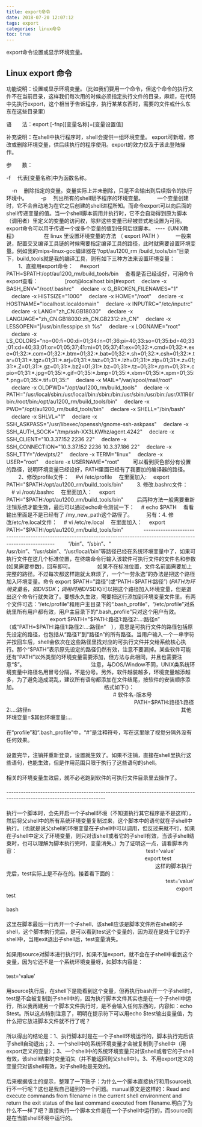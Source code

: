 ```yaml
---
title: export命令
date: 2018-07-20 12:07:12
tags: export
categories: linux命令
toc: true
---
```


export命令设置或显示环境变量。

<!--more-->

## Linux export 命令

功能说明：设置或显示环境变量。（比如我们要用一个命令，但这个命令的执行文件不在当前目录，这样我们每次用的时候必须指定执行文件的目录，麻烦，在代码中先执行export，这个相当于告诉程序，执行某某东西时，需要的文件或什么东东在这些目录里）

语　　法：export [-fnp][变量名称]=[变量设置值]

补充说明：在shell中执行程序时，shell会提供一组环境变量。 export可新增，修改或删除环境变量，供后续执行的程序使用。export的效力仅及于该此登陆操作。

参　　数：

-f 　代表[变量名称]中为函数名称。

　-n 　删除指定的变量。变量实际上并未删除，只是不会输出到后续指令的执行环境中。
　
　-p 　列出所有的shell赋予程序的环境变量。
　
　一个变量创建时，它不会自动地为在它之后创建的shell进程所知。而命令export可以向后面的shell传递变量的值。当一个shell脚本调用并执行时，它不会自动得到原为脚本（调用者）里定义的变量的访问权，除非这些变量已经被显式地设置为可用。export命令可以用于传递一个或多个变量的值到任何后继脚本。     ----《UNIX教程》
　
　
　
　在 linux 里设置环境变量的方法 （ export PATH ）
　
　一般来说，配置交叉编译工具链的时候需要指定编译工具的路径，此时就需要设置环境变量。例如我的mips-linux-gcc编译器在“/opt/au1200_rm /build_tools/bin”目录下，build_tools就是我的编译工具，则有如下三种方法来设置环境变量：
　
　1、直接用export命令：
　#export PATH=$PATH:/opt/au1200_rm/build_tools/bin
　查看是否已经设好，可用命令export查看：
　
　
　
　[root@localhost bin]#export
　declare -x BASH_ENV="/root/.bashrc"
　declare -x G_BROKEN_FILENAMES="1"
　declare -x HISTSIZE="1000"
　declare -x HOME="/root"
　declare -x HOSTNAME="localhost.localdomain"
　declare -x INPUTRC="/etc/inputrc"
　declare -x LANG="zh_CN.GB18030"
　declare -x LANGUAGE="zh_CN.GB18030:zh_CN.GB2312:zh_CN"
　declare -x LESSOPEN="|/usr/bin/lesspipe.sh %s"
　declare -x LOGNAME="root"
　declare -x LS_COLORS="no=00:fi=00:di=01;34:ln=01;36:pi=40;33:so=01;35:bd=40;33;01:cd=40;33;01:or=01;05;37;41:mi=01;05;37;41:ex=01;32:*.cmd=01;32:*.exe=01;32:*.com=01;32:*.btm=01;32:*.bat=01;32:*.sh=01;32:*.csh=01;32:*.tar=01;31:*.tgz=01;31:*.arj=01;31:*.taz=01;31:*.lzh=01;31:*.zip=01;31:*.z=01;31:*.Z=01;31:*.gz=01;31:*.bz2=01;31:*.bz=01;31:*.tz=01;31:*.rpm=01;31:*.cpio=01;31:*.jpg=01;35:*.gif=01;35:*.bmp=01;35:*.xbm=01;35:*.xpm=01;35:*.png=01;35:*.tif=01;35:"
　declare -x MAIL="/var/spool/mail/root"
　declare -x OLDPWD="/opt/au1200_rm/build_tools"
　declare -x PATH="/usr/local/sbin:/usr/local/bin:/sbin:/bin:/usr/sbin:/usr/bin:/usr/X11R6/bin:/root/bin:/opt/au1200_rm/build_tools/bin"
　declare -x PWD="/opt/au1200_rm/build_tools/bin"
　declare -x SHELL="/bin/bash"
　declare -x SHLVL="1"
　declare -x SSH_ASKPASS="/usr/libexec/openssh/gnome-ssh-askpass"
　declare -x SSH_AUTH_SOCK="/tmp/ssh-XX3LKWhz/agent.4242"
　declare -x SSH_CLIENT="10.3.37.152 2236 22"
　declare -x SSH_CONNECTION="10.3.37.152 2236 10.3.37.186 22"
　declare -x SSH_TTY="/dev/pts/2"
　declare -x TERM="linux"
　declare -x USER="root"
　declare -x USERNAME="root"
　
　可以看到灰色部分有设置的路径，说明环境变量已经设好，PATH里面已经有了我要加的编译器的路径。
　
　2、修改profile文件：
　#vi /etc/profile
　在里面加入:
　export PATH="$PATH:/opt/au1200_rm/build_tools/bin"
　
　3. 修改.bashrc文件：
　# vi /root/.bashrc
　在里面加入：
　export PATH="$PATH:/opt/au1200_rm/build_tools/bin"
　
　后两种方法一般需要重新注销系统才能生效，最后可以通过echo命令测试一下：
　# echo $PATH
　看看输出里面是不是已经有了 /my_new_path这个路径了。
　
　另有：4. 修改/etc/re.local文件：
　# vi /etc/re.local
　在里面加入：
　export PATH="$PATH:/opt/au1200_rm/build_tools/bin"
　
　
　-----------------------------------------------------------------------------------------------------------------------
　
　“/bin”、“/sbin”、“ /usr/bin”、“/usr/sbin”、“/usr/local/bin”等路径已经在系统环境变量中了，如果可执行文件在这几个标准位置，在终端命令行输入该软件可执行文件的文件名和参数(如果需要参数)，回车即可。
　
　　　如果不在标准位置，文件名前面需要加上完整的路径。不过每次都这样跑就太麻烦了，一个“一劳永逸”的办法是把这个路径加入环境变量。命令 export $PATH="路径”(或“PATH=$PATH:路径”) ($PATH为环境变量名，如DVSDK；调用时用$DVSDK)可以把这个路径加入环境变量，但是退出这个命令行就失效了。要想永久生效，需要把这行添加到环境变量文件里。有两个文件可选：“/etc/profile”和用户主目录下的“.bash_profile”，“/etc/profile”对系统里所有用户都有效，用户主目录下的“.bash_profile”只对这个用户有效。
　　　
　　　　　export $PATH="$PATH:路径1:路径2:...:路径n” （或“PATH=$PATH:路径1:路径2:...:路径n"　），意思是可执行文件的路径包括原先设定的路径，也包括从“路径1”到“路径n”的所有路径。当用户输入一个一串字符并按回车后，shell会依次在这些路径里找对应的可执行文件并交给系统核心执行。那个“$PATH”表示原先设定的路径仍然有效，注意不要漏掉。某些软件可能还有“PATH”以外类型的环境变量需要添加，但方法与此相同，并且也需要注意“$”。
　　　　　
　　　　　　　注意，与DOS/Window不同，UNIX类系统环境变量中路径名用冒号分隔，不是分号。另外，软件越装越多，环境变量越添越多，为了避免造成混乱，建议所有语句都添加在文件结尾，按软件的安装顺序添加。
　　　　　　　
　　　　　　　　　格式如下()：
　　　　　　　　　
　　　　　　　　　　　# 软件名-版本号
　　　　　　　　　　　
　　　　　　　　　　　　　PATH=$PATH:路径1:路径 2:...:路径n
　　　　　　　　　　　　　
　　　　　　　　　　　　　　　其他环境变量=$其他环境变量:...
　　　　　　　　　　　　　　　
　　　　　　　　　　　　　　　　　在“profile”和“.bash_profile”中，“#”是注释符号，写在这里除了视觉分隔外没有任何效果。
　　　　　　　　　　　　　　　　　
　　　　　　　　　　　　　　　　　　　设置完毕，注销并重新登录，设置就生效了。如果不注销，直接在shell里执行这些语句，也能生效，但是作用范围只限于执行了这些语句的shell。
　　　　　　　　　　　　　　　　　　　
　　　　　　　　　　　　　　　　　　　　　相关的环境变量生效后，就不必老跑到软件的可执行文件目录里去操作了。
　　　　　　　　　　　　　　　　　　　　　
　　　　　　　　　　　　　　　　　　　　　
　　　　　　　　　　　　　　　　　　　　　
　　　　　　　　　　　　　　　　　　　　　-----------------------------------------------------------------------------------------------------------------------
　　　　　　　　　　　　　　　　　　　　　
　　　　　　　　　　　　　　　　　　　　　　　　　　　　　　　　　　　　　　　　　　　 
　　　　　　　　　　　　　　　　　　　　　　 
　　　　　　　　　　　　　　　　　　　　　　 执行一个脚本时，会先开启一个子shell环境（不知道执行其它程序是不是这样），然后将父shell中的所有系统环境变量复制过来，这个脚本中的语句就在子shell中执行。（也就是说父shell的环境变量在子shell中可以调用，但反过来就不行，如果在子shell中定义了环境变量，则只对该shell或者它的子shell有效，当该子shell结束时，也可以理解为脚本执行完时，变量消失。）为了证明这一点，请看脚本内容：
　　　　　　　　　　　　　　　　　　　　　　 　　test=’value’
　　　　　　　　　　　　　　　　　　　　　　 　　　　export test
　　　　　　　　　　　　　　　　　　　　　　 　　　　　　这样的脚本执行完后，test实际上是不存在的。接着看下面的：
　　　　　　　　　　　　　　　　　　　　　　 　　　　　　　　test=’value’
　　　　　　　　　　　　　　　　　　　　　　 　　　　　　　　　　export test
　　　　　　　　　　　　　　　　　　　　　　 　　　　　　　　　　　　bash
　　　　　　　　　　　　　　　　　　　　　　 　　　　　　　　　　　　　　这里在脚本最后一行再开一个子shell，该shell应该是脚本文件所在shell的子shell，这个脚本执行完后，是可以看到test这个变量的，因为现在是处于它的子shell中，当用exit退出子shell后，test变量消失。
　　　　　　　　　　　　　　　　　　　　　　 　　　　　　　　　　　　　　　　如果用source对脚本进行执行时，如果不加export，就不会在子shell中看到这个变量，因为它还不是一个系统环境变量呀，如脚本内容是：
　　　　　　　　　　　　　　　　　　　　　　 　　　　　　　　　　　　　　　　　　test=’value’
　　　　　　　　　　　　　　　　　　　　　　 　　　　　　　　　　　　　　　　　　　　用source执行后，在shell下是能看到这个变量，但再执行bash开一个子shell时，test是不会被复制到子shell中的，因为执行脚本文件其实也是在一个子shell中运行，所以我再建另一个脚本文件执行时，是不会输入任何东西的，内容如：echo $test。所以这点特别注意了，明明在提示符下可以用echo $test输出变量值，为什么把它放进脚本文件就不行了呢？
　　　　　　　　　　　　　　　　　　　　　　 　　　　　　　　　　　　　　　　　　　　　　所以得出的结论是：1、执行脚本时是在一个子shell环境运行的，脚本执行完后该子shell自动退出；2、一个shell中的系统环境变量才会被复制到子shell中（用export定义的变量）；3、一个shell中的系统环境变量只对该shell或者它的子shell有效，该shell结束时变量消失（并不能返回到父shell中）。3、不用export定义的变量只对该shell有效，对子shell也是无效的。
　　　　　　　　　　　　　　　　　　　　　　 　　　　　　　　　　　　　　　　　　　　　　　　后来根据版主的提示，整理了一下贴子：为什么一个脚本直接执行和用source执行不一行呢？这也是我自己碰到的一个问题。manual原文是这样的：Read and execute commands from filename in the current shell environment and return the exit status of the last command executed from filename.明白了为什么不一样了吧？直接执行一个脚本文件是在一个子shell中运行的，而source则是在当前shell环境中运行的。
